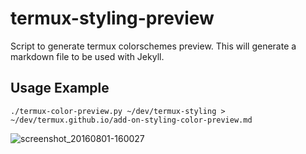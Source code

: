 # termux-styling-preview
Script to generate termux colorschemes preview. This will generate a markdown file to be used with Jekyll.

## Usage Example 
~~~~~~
./termux-color-preview.py ~/dev/termux-styling > ~/dev/termux.github.io/add-on-styling-color-preview.md
~~~~~~

![screenshot_20160801-160027](https://cloud.githubusercontent.com/assets/7983745/17296921/bae9fc66-5803-11e6-8e4b-35c3ebcb1b7c.png)
